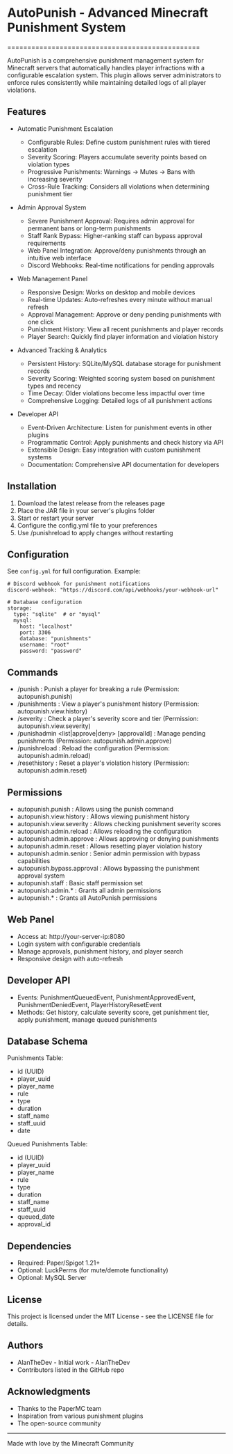 # AutoPunish - Advanced Minecraft Punishment System


================================================

AutoPunish is a comprehensive punishment management system for Minecraft servers that automatically handles player infractions with a configurable escalation system. This plugin allows server administrators to enforce rules consistently while maintaining detailed logs of all player violations.

Features
--------
- Automatic Punishment Escalation
  * Configurable Rules: Define custom punishment rules with tiered escalation
  * Severity Scoring: Players accumulate severity points based on violation types
  * Progressive Punishments: Warnings → Mutes → Bans with increasing severity
  * Cross-Rule Tracking: Considers all violations when determining punishment tier

- Admin Approval System
  * Severe Punishment Approval: Requires admin approval for permanent bans or long-term punishments
  * Staff Rank Bypass: Higher-ranking staff can bypass approval requirements
  * Web Panel Integration: Approve/deny punishments through an intuitive web interface
  * Discord Webhooks: Real-time notifications for pending approvals

- Web Management Panel
  * Responsive Design: Works on desktop and mobile devices
  * Real-time Updates: Auto-refreshes every minute without manual refresh
  * Approval Management: Approve or deny pending punishments with one click
  * Punishment History: View all recent punishments and player records
  * Player Search: Quickly find player information and violation history

- Advanced Tracking & Analytics
  * Persistent History: SQLite/MySQL database storage for punishment records
  * Severity Scoring: Weighted scoring system based on punishment types and recency
  * Time Decay: Older violations become less impactful over time
  * Comprehensive Logging: Detailed logs of all punishment actions

- Developer API
  * Event-Driven Architecture: Listen for punishment events in other plugins
  * Programmatic Control: Apply punishments and check history via API
  * Extensible Design: Easy integration with custom punishment systems
  * Documentation: Comprehensive API documentation for developers

Installation
------------
1. Download the latest release from the releases page
2. Place the JAR file in your server's plugins folder
3. Start or restart your server
4. Configure the config.yml file to your preferences
5. Use /punishreload to apply changes without restarting

Configuration
-------------
See `config.yml` for full configuration. Example:

```
# Discord webhook for punishment notifications
discord-webhook: "https://discord.com/api/webhooks/your-webhook-url"

# Database configuration
storage:
  type: "sqlite"  # or "mysql"
  mysql:
    host: "localhost"
    port: 3306
    database: "punishments"
    username: "root"
    password: "password"
```

Commands
--------
- /punish <player> <rule> : Punish a player for breaking a rule (Permission: autopunish.punish)
- /punishments <player> : View a player's punishment history (Permission: autopunish.view.history)
- /severity <player> : Check a player's severity score and tier (Permission: autopunish.view.severity)
- /punishadmin <list|approve|deny> [approvalId] : Manage pending punishments (Permission: autopunish.admin.approve)
- /punishreload : Reload the configuration (Permission: autopunish.admin.reload)
- /resethistory <player> : Reset a player's violation history (Permission: autopunish.admin.reset)

Permissions
-----------
- autopunish.punish : Allows using the punish command
- autopunish.view.history : Allows viewing punishment history
- autopunish.view.severity : Allows checking punishment severity scores
- autopunish.admin.reload : Allows reloading the configuration
- autopunish.admin.approve : Allows approving or denying punishments
- autopunish.admin.reset : Allows resetting player violation history
- autopunish.admin.senior : Senior admin permission with bypass capabilities
- autopunish.bypass.approval : Allows bypassing the punishment approval system
- autopunish.staff : Basic staff permission set
- autopunish.admin.* : Grants all admin permissions
- autopunish.* : Grants all AutoPunish permissions

Web Panel
---------
- Access at: http://your-server-ip:8080
- Login system with configurable credentials
- Manage approvals, punishment history, and player search
- Responsive design with auto-refresh

Developer API
-------------
- Events: PunishmentQueuedEvent, PunishmentApprovedEvent, PunishmentDeniedEvent, PlayerHistoryResetEvent
- Methods: Get history, calculate severity score, get punishment tier, apply punishment, manage queued punishments

Database Schema
---------------
Punishments Table:
- id (UUID)
- player_uuid
- player_name
- rule
- type
- duration
- staff_name
- staff_uuid
- date

Queued Punishments Table:
- id (UUID)
- player_uuid
- player_name
- rule
- type
- duration
- staff_name
- staff_uuid
- queued_date
- approval_id

Dependencies
------------
- Required: Paper/Spigot 1.21+
- Optional: LuckPerms (for mute/demote functionality)
- Optional: MySQL Server

License
-------
This project is licensed under the MIT License - see the LICENSE file for details.

Authors
-------
- AlanTheDev - Initial work - AlanTheDev
- Contributors listed in the GitHub repo

Acknowledgments
---------------
- Thanks to the PaperMC team
- Inspiration from various punishment plugins
- The open-source community

--------------------------------------------------
Made with love by the Minecraft Community
